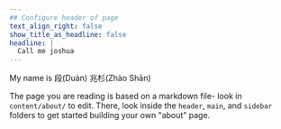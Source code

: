 ```yaml
---
## Configure header of page
text_align_right: false
show_title_as_headline: false
headline: |
  Call me joshua
---
```


<!-- this is a subheadline -->
My name is 段(Duàn) 兆杉(Zhào Shān)

The page you are reading is based on a markdown file- look in `content/about/` to edit. There, look inside the `header`, `main`, and `sidebar` folders to get started building your own "about" page.
